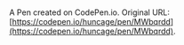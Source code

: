 # 

A Pen created on CodePen.io. Original URL: [https://codepen.io/huncage/pen/MWbqrdd](https://codepen.io/huncage/pen/MWbqrdd).


